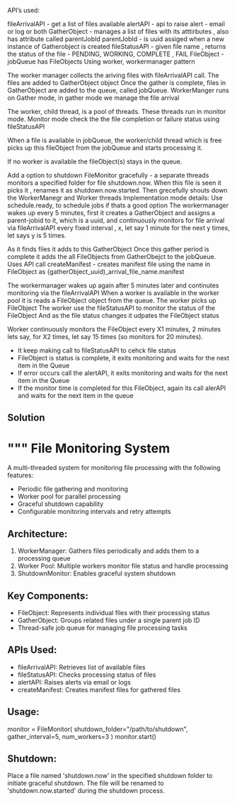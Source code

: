 API’s used:

fileArrivalAPI - get a list of files available
alertAPI - api to raise alert - email or log or both
GatherObject - manages a list of files with its atttirbutes , also has attribute called parentJobId
parentJobId - is uuid assiged when a new instance of Gatherobject is created
fileStatusAPI - given file name , returns the status of the file - PENDING, WORKING, COMPLETE , FAIL
FileObject - jobQueue has FileObjects Using worker, workermanager pattern

The worker manager collects the ariving files with fileArrivalAPI call. The files are added to GatherObject object Once
the gather is complete, files in GatherObject are added to the queue, called jobQueue. WorkerManger runs on Gather mode,
in gather mode we manage the file arrival

The worker, child thread, is a pool of threads. These threads run in monitor mode. Monitor mode check the the file
completion or failure status using fileStatusAPI

When a file is available in jobQueue, the worker/child thread which is free picks up this fileObject from the jobQueue
and starts processing it.

If no worker is available the fileObject(s) stays in the queue.

Add a option to shutdown FileMonitor gracefully - a separate threads monitors a specified folder for file shutdown.now.
When this file is seen it picks it , renames it as shutdown.now.started. Then grecefully shouts down the WorkerManegr
and Worker threads Implementation mode details:
Use schedule.ready, to schedule jobs if thats a good option The workermanager wakes up every 5 minutes, first it creates
a GatherObject and assigns a parent-jobid to it, which is a uuid, and continuously monitors for file arrival via
fileArrivalAPI every fixed interval , x, let say 1 minute for the next y times, let says y is 5 times.

As it finds files it adds to this GatherObject
Once this gather period is complete it adds the all FileObjects from GatherObejct to the jobQueue. Uses API call
createManifest - creates manifest file using the name in FileObject as {gatherObject_uuid)_arrival_file_name.manifest

The workermanager wakes up again after 5 minutes later and continutes monitoring via the fileArrivalAPI When a worker is
available in the worker pool it is reads a FileObject object from the queue. The worker picks up FileObject
The worker use the fileStatusAPI to monitor the status of the FileObject
And as the file status changes it udpates the FileObject status

Worker continuously monitors the FileObject every X1 minutes, 2 minutes lets say, for X2 times, let say 15 times (so
monitors for 20 minutes).

- It keep making call to fileStatusAPI to cehck file status
- FileObject is status is complete, it exits monitoring and waits for the next item in the Queue
- If error occurs call the alertAPI, it exits monitoring and waits for the next item in the Queue
- If the monitor time is completed for this FileObject, again its call alerAPI and waits for the next item in the queue 


## Solution
"""
File Monitoring System
=====================

A multi-threaded system for monitoring file processing with the following features:
- Periodic file gathering and monitoring
- Worker pool for parallel processing
- Graceful shutdown capability
- Configurable monitoring intervals and retry attempts

Architecture:
------------
1. WorkerManager: Gathers files periodically and adds them to a processing queue
2. Worker Pool: Multiple workers monitor file status and handle processing
3. ShutdownMonitor: Enables graceful system shutdown

Key Components:
-------------
- FileObject: Represents individual files with their processing status
- GatherObject: Groups related files under a single parent job ID
- Thread-safe job queue for managing file processing tasks

APIs Used:
---------
- fileArrivalAPI: Retrieves list of available files
- fileStatusAPI: Checks processing status of files
- alertAPI: Raises alerts via email or logs
- createManifest: Creates manifest files for gathered files

Usage:
-----
monitor = FileMonitor(
    shutdown_folder="/path/to/shutdown",
    gather_interval=5,
    num_workers=3
)
monitor.start()

Shutdown:
--------
Place a file named 'shutdown.now' in the specified shutdown folder to initiate
graceful shutdown. The file will be renamed to 'shutdown.now.started' during
the shutdown process.
